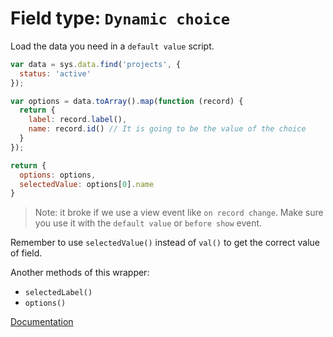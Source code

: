 # Field type: `Dynamic choice`

Load the data you need in a `default value` script.

```js
var data = sys.data.find('projects', {
  status: 'active'
});

var options = data.toArray().map(function (record) {
  return {
    label: record.label(),
    name: record.id() // It is going to be the value of the choice
  }
});

return {
  options: options,
  selectedValue: options[0].name
}
```

> Note: it broke if we use a view event like `on record change`. Make
> sure you use it with the `default value` or `before show` event.

Remember to use `selectedValue()` instead of `val()` to get the correct
value of field.

Another methods of this wrapper:

- `selectedLabel()`
- `options()`

[Documentation](https://platform-docs.slingr.io/app_development_type_dynamic_choice.html)
